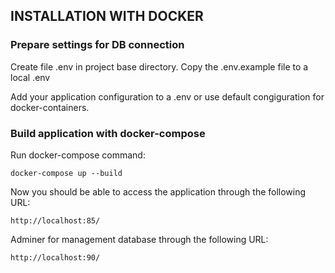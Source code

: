 INSTALLATION WITH DOCKER
------------

### Prepare settings for DB connection 

Create file .env in project base directory. Copy the .env.example file to a local .env

Add your application configuration to a .env or use default congiguration for docker-containers.

### Build application with docker-compose 

Run docker-compose command:

~~~
docker-compose up --build
~~~

Now you should be able to access the application through the following URL:

~~~
http://localhost:85/
~~~

Adminer for management database through the following URL:

~~~
http://localhost:90/
~~~

